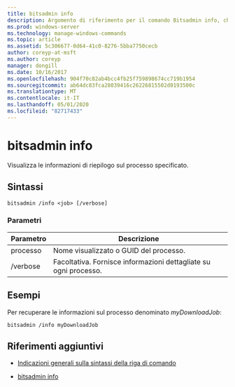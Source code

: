 ```yaml
---
title: bitsadmin info
description: Argomento di riferimento per il comando Bitsadmin info, che visualizza le informazioni di riepilogo sul processo specificato.
ms.prod: windows-server
ms.technology: manage-windows-commands
ms.topic: article
ms.assetid: 5c306677-0d64-41c0-8276-5bba7750cecb
author: coreyp-at-msft
ms.author: coreyp
manager: dongill
ms.date: 10/16/2017
ms.openlocfilehash: 904f70c82ab4bcc4fb25f759898674cc719b1954
ms.sourcegitcommit: ab64dc83fca28039416c26226815502d0193500c
ms.translationtype: MT
ms.contentlocale: it-IT
ms.lasthandoff: 05/01/2020
ms.locfileid: "82717433"
---
```

# <a name="bitsadmin-info"></a>bitsadmin info

Visualizza le informazioni di riepilogo sul processo specificato.

## <a name="syntax"></a>Sintassi

```
bitsadmin /info <job> [/verbose]
```

### <a name="parameters"></a>Parametri

| Parametro | Descrizione |
| -------------- | -------------- |
| processo | Nome visualizzato o GUID del processo. |
| /verbose | Facoltativa. Fornisce informazioni dettagliate su ogni processo. |

## <a name="examples"></a>Esempi

Per recuperare le informazioni sul processo denominato *myDownloadJob*:

```
bitsadmin /info myDownloadJob
```

## <a name="additional-references"></a>Riferimenti aggiuntivi

- [Indicazioni generali sulla sintassi della riga di comando](command-line-syntax-key.md)

- [bitsadmin info](bitsadmin-info.md)
